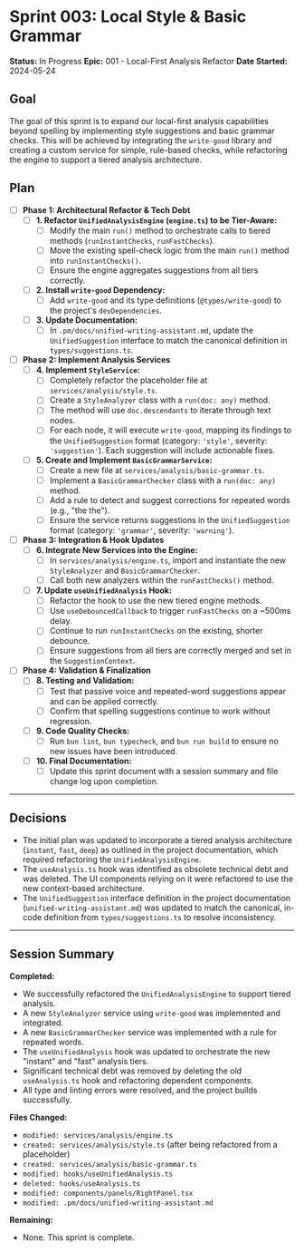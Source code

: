 # Sprint 003: Local Style & Basic Grammar

**Status:** In Progress
**Epic:** 001 - Local-First Analysis Refactor
**Date Started:** 2024-05-24

## Goal
The goal of this sprint is to expand our local-first analysis capabilities beyond spelling by implementing style suggestions and basic grammar checks. This will be achieved by integrating the `write-good` library and creating a custom service for simple, rule-based checks, while refactoring the engine to support a tiered analysis architecture.

## Plan

- [ ] **Phase 1: Architectural Refactor & Tech Debt**
    - [ ] **1. Refactor `UnifiedAnalysisEngine` (`engine.ts`) to be Tier-Aware:**
        - [ ] Modify the main `run()` method to orchestrate calls to tiered methods (`runInstantChecks`, `runFastChecks`).
        - [ ] Move the existing spell-check logic from the main `run()` method into `runInstantChecks()`.
        - [ ] Ensure the engine aggregates suggestions from all tiers correctly.
    - [ ] **2. Install `write-good` Dependency:**
        - [ ] Add `write-good` and its type definitions (`@types/write-good`) to the project's `devDependencies`.
    - [ ] **3. Update Documentation:**
        - [ ] In `.pm/docs/unified-writing-assistant.md`, update the `UnifiedSuggestion` interface to match the canonical definition in `types/suggestions.ts`.

- [ ] **Phase 2: Implement Analysis Services**
    - [ ] **4. Implement `StyleService`:**
        - [ ] Completely refactor the placeholder file at `services/analysis/style.ts`.
        - [ ] Create a `StyleAnalyzer` class with a `run(doc: any)` method.
        - [ ] The method will use `doc.descendants` to iterate through text nodes.
        - [ ] For each node, it will execute `write-good`, mapping its findings to the `UnifiedSuggestion` format (category: `'style'`, severity: `'suggestion'`). Each suggestion will include actionable fixes.
    - [ ] **5. Create and Implement `BasicGrammarService`:**
        - [ ] Create a new file at `services/analysis/basic-grammar.ts`.
        - [ ] Implement a `BasicGrammarChecker` class with a `run(doc: any)` method.
        - [ ] Add a rule to detect and suggest corrections for repeated words (e.g., "the the").
        - [ ] Ensure the service returns suggestions in the `UnifiedSuggestion` format (category: `'grammar'`, severity: `'warning'`).

- [ ] **Phase 3: Integration & Hook Updates**
    - [ ] **6. Integrate New Services into the Engine:**
        - [ ] In `services/analysis/engine.ts`, import and instantiate the new `StyleAnalyzer` and `BasicGrammarChecker`.
        - [ ] Call both new analyzers within the `runFastChecks()` method.
    - [ ] **7. Update `useUnifiedAnalysis` Hook:**
        - [ ] Refactor the hook to use the new tiered engine methods.
        - [ ] Use `useDebouncedCallback` to trigger `runFastChecks` on a ~500ms delay.
        - [ ] Continue to run `runInstantChecks` on the existing, shorter debounce.
        - [ ] Ensure suggestions from all tiers are correctly merged and set in the `SuggestionContext`.

- [ ] **Phase 4: Validation & Finalization**
    - [ ] **8. Testing and Validation:**
        - [ ] Test that passive voice and repeated-word suggestions appear and can be applied correctly.
        - [ ] Confirm that spelling suggestions continue to work without regression.
    - [ ] **9. Code Quality Checks:**
        - [ ] Run `bun lint`, `bun typecheck`, and `bun run build` to ensure no new issues have been introduced.
    - [ ] **10. Final Documentation:**
        - [ ] Update this sprint document with a session summary and file change log upon completion.

---

## Decisions

*   The initial plan was updated to incorporate a tiered analysis architecture (`instant`, `fast`, `deep`) as outlined in the project documentation, which required refactoring the `UnifiedAnalysisEngine`.
*   The `useAnalysis.ts` hook was identified as obsolete technical debt and was deleted. The UI components relying on it were refactored to use the new context-based architecture.
*   The `UnifiedSuggestion` interface definition in the project documentation (`unified-writing-assistant.md`) was updated to match the canonical, in-code definition from `types/suggestions.ts` to resolve inconsistency.

---

## Session Summary

**Completed:**
- We successfully refactored the `UnifiedAnalysisEngine` to support tiered analysis.
- A new `StyleAnalyzer` service using `write-good` was implemented and integrated.
- A new `BasicGrammarChecker` service was implemented with a rule for repeated words.
- The `useUnifiedAnalysis` hook was updated to orchestrate the new "instant" and "fast" analysis tiers.
- Significant technical debt was removed by deleting the old `useAnalysis.ts` hook and refactoring dependent components.
- All type and linting errors were resolved, and the project builds successfully.

**Files Changed:**
- `modified: services/analysis/engine.ts`
- `created: services/analysis/style.ts` (after being refactored from a placeholder)
- `created: services/analysis/basic-grammar.ts`
- `modified: hooks/useUnifiedAnalysis.ts`
- `deleted: hooks/useAnalysis.ts`
- `modified: components/panels/RightPanel.tsx`
- `modified: .pm/docs/unified-writing-assistant.md`

**Remaining:**
- None. This sprint is complete. 